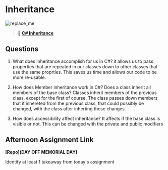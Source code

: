 # Inheritance

![replace_me](https://codeworks.blob.core.windows.net/public/assets/img/illustrations/placeholder.svg)

> **📖 [C# Inheritance](https://codeworksacademy.com/fs-student-guide/resources/wk10/04-Inheritance)**

## Questions

1. What does Inheritance accomplish for us in C#?
   it allows us to pass properties that are repeated in our classes down to other classes that use the same proprties. This saves us time and allows our code to be more re-usable.

2. How does Member inheritance work in C#? Does a class inherit all members of the base class?
   Classes inherit members of the previous class, except for the first of course. The class passes down members that it inhereted from the previous class, that could possibly be changed, with the class after inherting those changes.

3. How does accessibility affect inheritance?
   It affects if the base class is visible or not. This can be changed with the private and public modifiers

## Afternoon Assignment Link

**[Repo](DAY OFF MEMORIAL DAY)**

Identify at least 1 takeaway from today's assignment
